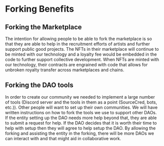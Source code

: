 # Forking Benefits



## Forking the Marketplace <a href="#forking-the-marketplace" id="forking-the-marketplace"></a>

The intention for allowing people to be able to fork the marketplace is so that they are able to help in the recruitment efforts of artists and further support public good projects. The NFTs in their marketplace will continue to be minted with our technology and a loyalty fee would be embedded in the code to further support collective development. When NFTs are minted with our technology, their contracts are engrained with code that allows for unbroken royalty transfer across marketplaces and chains.

## Forking the DAO tools  <a href="#forking-the-dao-tools" id="forking-the-dao-tools"></a>

In order to create our community we needed to implement a large number of tools (Discord server and the tools in them as a point (SourceCred, bots, etc.)). Other people will want to set up their own communities. We will have written instructions on how to fork the tools we use to support other DAOs. If the entity setting up the DAO needs more help beyond that, they are able to submit a request for help. If the DAO decides that it is worth their time to help with setup then they will agree to help setup the DAO. By allowing the forking and assisting the entity in the forking, there will be more DAOs we can interact with and that might aid in collaborative work.

